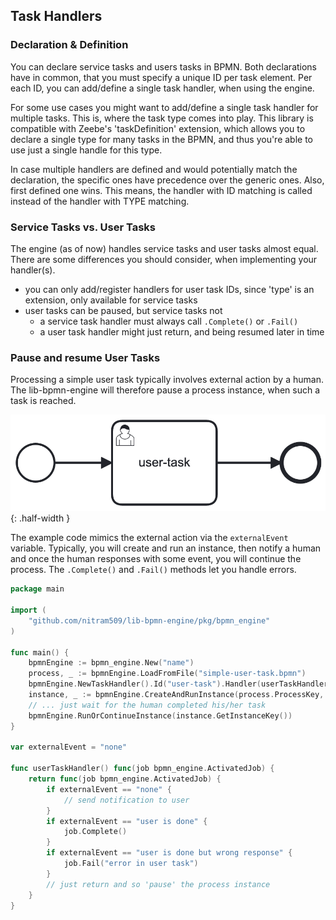 
## Task Handlers

### Declaration & Definition

You can declare service tasks and users tasks in BPMN.
Both declarations have in common, that you must specify a unique ID per task element.
Per each ID, you can add/define a single task handler, when using the engine.

For some use cases you might want to add/define a single task handler for multiple tasks.
This is, where the task type comes into play. This library is compatible with Zeebe's
'taskDefinition' extension, which allows you to declare a single type for many tasks in the BPMN,
and thus you're able to use just a single handle for this type.

In case multiple handlers are defined and would potentially match the declaration,
the specific ones have precedence over the generic ones. Also, first defined one wins.
This means, the handler with ID matching is called instead of the handler with TYPE matching.

### Service Tasks vs. User Tasks

The engine (as of now) handles service tasks and user tasks almost equal.
There are some differences you should consider, when implementing your handler(s).

* you can only add/register handlers for user task IDs, since 'type' is an extension, only available for service tasks
* user tasks can be paused, but service tasks not
    * a service task handler must always call ```.Complete()``` or ```.Fail()```
    * a user task handler might just return, and being resumed later in time

### Pause and resume User Tasks

Processing a simple user task typically involves external action by a human.
The lib-bpmn-engine will therefore pause a process instance, when such a task is reached.

![simple-user-task.png](./examples/pause_user_tasks/simple-user-task.png){: .half-width }

The example code mimics the external action via the ```externalEvent``` variable.
Typically, you will create and run an instance, then notify a human and once the human
responses with some event, you will continue the process.
The ```.Complete()``` and ```.Fail()``` methods let you handle errors.

<!-- MARKDOWN-AUTO-DOCS:START (CODE:src=./examples/pause_user_tasks/pause_user_tasks.go) -->
<!-- The below code snippet is automatically added from ./examples/pause_user_tasks/pause_user_tasks.go -->
```go
package main

import (
	"github.com/nitram509/lib-bpmn-engine/pkg/bpmn_engine"
)

func main() {
	bpmnEngine := bpmn_engine.New("name")
	process, _ := bpmnEngine.LoadFromFile("simple-user-task.bpmn")
	bpmnEngine.NewTaskHandler().Id("user-task").Handler(userTaskHandler())
	instance, _ := bpmnEngine.CreateAndRunInstance(process.ProcessKey, nil)
	// ... just wait for the human completed his/her task
	bpmnEngine.RunOrContinueInstance(instance.GetInstanceKey())
}

var externalEvent = "none"

func userTaskHandler() func(job bpmn_engine.ActivatedJob) {
	return func(job bpmn_engine.ActivatedJob) {
		if externalEvent == "none" {
			// send notification to user
		}
		if externalEvent == "user is done" {
			job.Complete()
		}
		if externalEvent == "user is done but wrong response" {
			job.Fail("error in user task")
		}
		// just return and so 'pause' the process instance
	}
}
```
<!-- MARKDOWN-AUTO-DOCS:END -->
